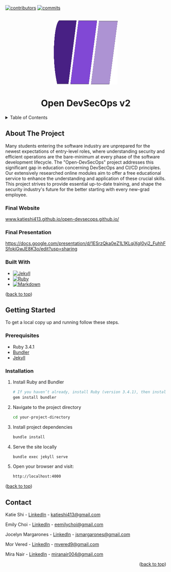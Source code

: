 <!-- PROJECT SHIELDS -->
[![contributors][contributors-shield]][contributors-url]
[![commits][commits-shield]][commits-url]

<!-- PROJECT LOGO --> 
<br />
<div align="center">
  <a href=“katieshi413.github.io/open-devsecops.github.io/”> 
    <img src="assets/images/2.0logobig.png" alt="Open DevSecOps v2 purple bar logo" width="200" height="200">
  </a>
  <h1 align="center">Open DevSecOps v2</h1>
</div>

<!-- TABLE OF CONTENTS -->
<details>
  <summary>Table of Contents</summary>
  <ol>
    <li>
      <a href="#about-the-project">About The Project</a>
      <ul>
        <li><a href="#built-with">Built With</a></li>
      </ul>
    </li>
    <li>
      <a href="#getting-started">Getting Started</a>
      <ul>
        <li><a href="#prerequisites">Prerequisites</a></li>
        <li><a href="#installation">Installation</a></li>
      </ul>
    </li>
    <li><a href="#contact">Contact</a></li>
  </ol>
</details>

<!-- ABOUT THE PROJECT -->

## About The Project

Many students entering the software industry are unprepared for the newest expectations of entry-level roles, where understanding security and efficient operations are the bare-minimum at every phase of the software development lifecycle. The "Open-DevSecOps" project addresses this significant gap in education concerning DevSecOps and CI/CD principles. Our extensively researched online modules aim to offer a free educational service to enhance the understanding and application of these crucial skills. This project strives to provide essential up-to-date training, and shape the security industry's future for the better starting with every new-grad employee. 

### Final Website

www.katieshi413.github.io/open-devsecops.github.io/

### Final Presentation

https://docs.google.com/presentation/d/1ESrzQka0eZ1L1KLqiXgI0yj2_FuhhFSfokiGwJE8K3o/edit?usp=sharing

### Built With

* [![Jekyll][Jekyll]][Jekyll-url]
* [![Ruby][Ruby]][Ruby-url]
* [![Markdown][Markdown]][Markdown-url]


<p align=“right”>(<a href=“#readme-top”>back to top</a>)</p>

<!-- GETTING STARTED -->

## Getting Started

 To get a local copy up and running follow these steps.

### Prerequisites
-   Ruby 3.4.1
-   [Bundler](https://bundler.io/)
-   [Jekyll](https://jekyllrb.com/) 

### Installation

1.  Install Ruby and Bundler
    
    ```sh
    # If you haven’t already, install Ruby (version 3.4.1), then install Bundler:
    gem install bundler
    ```
    
2.  Navigate to the project directory
    
    ```sh
    cd your-project-directory
    ```

3.  Install project dependencies
    
    ```sh
    bundle install
    ```

4.  Serve the site locally
    
    ```sh
    bundle exec jekyll serve
    ```
5.  Open your browser and visit:
    
    ```sh
    http://localhost:4000
    ```

<p align=“right”>(<a href=“#readme-top”>back to top</a>)</p>

<!-- CONTACT -->
## Contact

<p>Katie Shi - <a href="https://www.linkedin.com/in/katie-shi-ab4973185/">LinkedIn</a> - <a href= "mailto: katieshi413@gmail.com"> katieshi413@gmail.com </a></p>
<p>Emily Choi - <a href="https://www.linkedin.com/in/emily-choii/">LinkedIn</a> - <a href= "mailto: eemilychoi@gmail.com"> eemilychoi@gmail.com </a></p>
<p>Jocelyn Margarones - <a href="https://www.linkedin.com/in/jocelyn-margarones-666770236/">LinkedIn</a> - <a href= "mailto: jsmargarones@gmail.com"> jsmargarones@gmail.com </a></p>
<p>Mor Vered - <a href="https://www.linkedin.com/in/mor-vered-470a36257/">LinkedIn</a> - <a href= "mailto: mvered9@gmail.com"> mvered9@gmail.com </a></p>
<p>Mira Nair - <a href="https://www.linkedin.com/in/miranair/">LinkedIn</a> - <a href= "mailto: miranair004@gmail.com"> miranair004@gmail.com </a></p>

<p align="right">(<a href="#readme-top">back to top</a>)</p>

<!-- MARKDOWN LINKS & IMAGES -->
[contributors-shield]: https://img.shields.io/github/contributors/katieshi413/open-devsecops.github.io?style=for-the-badge&color=rgb(68%2C%20204%2C%2017)
[contributors-url]: https://github.com/katieshi413/open-devsecops.github.io/graphs/contributors
[commits-shield]: https://img.shields.io/github/commit-activity/t/katieshi413/open-devsecops.github.io?style=for-the-badge
[commits-url]: https://github.com/katieshi413/open-devsecops.github.io/commits/main/
[Jekyll]: https://img.shields.io/static/v1?style=for-the-badge&message=Jekyll&color=CC0000&logo=Jekyll&logoColor=FFFFFF&label=
[Jekyll-url]: https://jekyllrb.com/
[Ruby]: https://img.shields.io/badge/Ruby-CC342D?logo=Ruby&logoColor=white
[Ruby-url]: https://www.ruby-lang.org/en/
[Markdown]: https://img.shields.io/badge/markdown-%23000000.svg?style=for-the-badge&logo=markdown&logoColor=white
[Markdown-url]: https://www.markdownguide.org/
